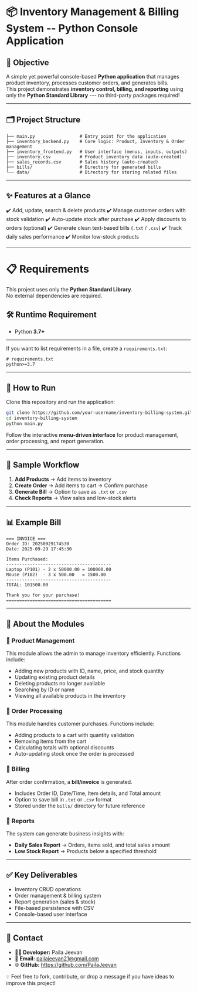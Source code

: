 # 📦 Inventory Management & Billing System -- Python Console Application

## 🎯 Objective

A simple yet powerful console-based **Python application** that manages
product inventory, processes customer orders, and generates bills.\
This project demonstrates **inventory control, billing, and reporting**
using only the **Python Standard Library** --- no third-party packages
required!

------------------------------------------------------------------------

## 🗂️ Project Structure

    ├── main.py                 # Entry point for the application
    ├── inventory_backend.py    # Core logic: Product, Inventory & Order management
    ├── inventory_frontend.py   # User interface (menus, inputs, outputs)
    ├── inventory.csv           # Product inventory data (auto-created)
    ├── sales_records.csv       # Sales history (auto-created)
    ├── bills/                  # Directory for generated bills
    └── data/                   # Directory for storing related files

------------------------------------------------------------------------

## ✨ Features at a Glance

✔️ Add, update, search & delete products
✔️ Manage customer orders with stock validation
✔️ Auto-update stock after purchase
✔️ Apply discounts to orders (optional)
✔️ Generate clean text-based bills (`.txt` / `.csv`)
✔️ Track daily sales performance
✔️ Monitor low-stock products

------------------------------------------------------------------------

# 📋 Requirements

This project uses only the **Python Standard Library**.  
No external dependencies are required.  

## 🛠️ Runtime Requirement
- Python **3.7+**

---

If you want to list requirements in a file, create a `requirements.txt`:

    # requirements.txt
    python>=3.7

------------------------------------------------------------------------

## 🚀 How to Run

Clone this repository and run the application:

``` bash
git clone https://github.com/your-username/inventory-billing-system.git
cd inventory-billing-system
python main.py
```

Follow the interactive **menu-driven interface** for product management,
order processing, and report generation.

------------------------------------------------------------------------

## 🧾 Sample Workflow

1.  **Add Products** → Add items to inventory
2.  **Create Order** → Add items to cart → Confirm purchase
3.  **Generate Bill** → Option to save as `.txt` or `.csv`
4.  **Check Reports** → View sales and low-stock alerts

------------------------------------------------------------------------

## 📊 Example Bill

    === INVOICE ===
    Order ID: 20250929174530
    Date: 2025-09-29 17:45:30

    Items Purchased:
    ----------------------------------------
    Laptop (P101) - 2 x 50000.00 = 100000.00
    Mouse (P102)  - 3 x 500.00   = 1500.00
    ----------------------------------------
    TOTAL: 101500.00

    Thank you for your purchase!
    ========================================

------------------------------------------------------------------------

## 📖 About the Modules

### 🔹 Product Management

This module allows the admin to manage inventory efficiently.
Functions include:
- Adding new products with ID, name, price, and stock quantity
- Updating existing product details
- Deleting products no longer available
- Searching by ID or name
- Viewing all available products in the inventory

### 🔹 Order Processing

This module handles customer purchases.
Functions include:
- Adding products to a cart with quantity validation
- Removing items from the cart
- Calculating totals with optional discounts
- Auto-updating stock once the order is processed

### 🔹 Billing

After order confirmation, a **bill/invoice** is generated.
- Includes Order ID, Date/Time, Item details, and Total amount
- Option to save bill in `.txt` or `.csv` format
- Stored under the `bills/` directory for future reference

### 🔹 Reports

The system can generate business insights with:
- **Daily Sales Report** → Orders, items sold, and total sales amount
- **Low Stock Report** → Products below a specified threshold

------------------------------------------------------------------------

## ✅ Key Deliverables

-   Inventory CRUD operations
-   Order management & billing system
-   Report generation (sales & stock)
-   File-based persistence with CSV
-   Console-based user interface

------------------------------------------------------------------------

## 📩 Contact

- 👨‍💻 **Developer:** Paila Jeevan
- 📧 **Email:** pailajeevan21@gmail.com
- 🌐 **GitHub:**
https://github.com/PailaJeevan

💡 Feel free to fork, contribute, or drop a message if you have ideas to
improve this project!
